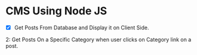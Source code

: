 # CMS Using Node JS

- [x] Get Posts From Database and Display it on Client Side.

2: Get Posts On a Specific Category when user clicks on Category link on a post. 
